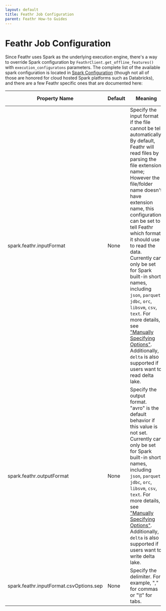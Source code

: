```yaml
---
layout: default
title: Feathr Job Configuration
parent: Feathr How-to Guides
---
```


# Feathr Job Configuration

Since Feathr uses Spark as the underlying execution engine, there's a way to override Spark configuration by `FeathrClient.get_offline_features()` with `execution_configuratons` parameters. The complete list of the available spark configuration is located in [Spark Configuration](https://spark.apache.org/docs/latest/configuration.html) (though not all of those are honored for cloud hosted Spark platforms such as Databricks), and there are a few Feathr specific ones that are documented here:

| Property Name             | Default | Meaning                                                                                                                                                                                                                                                                                                                                                                                                                                                                                                                                                                                        | Since Version |
| ------------------------- | ------- | ---------------------------------------------------------------------------------------------------------------------------------------------------------------------------------------------------------------------------------------------------------------------------------------------------------------------------------------------------------------------------------------------------------------------------------------------------------------------------------------------------------------------------------------------------------------------------------------------- | ------------- |
| spark.feathr.inputFormat  | None    | Specify the input format if the file cannot be tell automatically. By default, Feathr will read files by parsing the file extension name; However the file/folder name doesn't have extension name, this configuration can be set to tell Feathr which format it should use to read the data. Currently can only be set for Spark built-in short names, including `json`, `parquet`, `jdbc`, `orc`, `libsvm`, `csv`, `text`. For more details, see ["Manually Specifying Options"](https://spark.apache.org/docs/latest/sql-data-sources-load-save-functions.html#manually-specifying-options). Additionally, `delta` is also supported if users want to read delta lake. | 0.2.1         |
| spark.feathr.outputFormat | None    | Specify the output format. "avro" is the default behavior if this value is not set. Currently can only be set for Spark built-in short names, including `json`, `parquet`, `jdbc`, `orc`, `libsvm`, `csv`, `text`. For more details, see ["Manually Specifying Options"](https://spark.apache.org/docs/latest/sql-data-sources-load-save-functions.html#manually-specifying-options). Additionally, `delta` is also supported if users want to write delta lake.                                                                                                                                                                                                           | 0.2.1         |
| spark.feathr.inputFormat.csvOptions.sep | None | Specify the delimiter. For example, "," for commas or "\t" for tabs. | TODO: Check version |